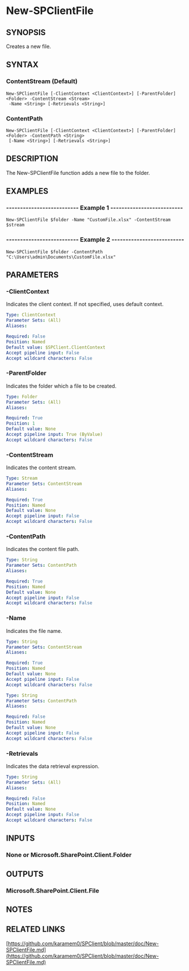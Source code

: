 # New-SPClientFile

## SYNOPSIS
Creates a new file.

## SYNTAX

### ContentStream (Default)
```
New-SPClientFile [-ClientContext <ClientContext>] [-ParentFolder] <Folder> -ContentStream <Stream>
 -Name <String> [-Retrievals <String>]
```

### ContentPath
```
New-SPClientFile [-ClientContext <ClientContext>] [-ParentFolder] <Folder> -ContentPath <String>
 [-Name <String>] [-Retrievals <String>]
```

## DESCRIPTION
The New-SPClientFile function adds a new file to the folder.

## EXAMPLES

### -------------------------- Example 1 --------------------------
```
New-SPClientFile $folder -Name "CustomFile.xlsx" -ContentStream $stream
```

### -------------------------- Example 2 --------------------------
```
New-SPClientFile $folder -ContentPath "C:\Users\admin\Documents\CustomFile.xlsx"
```

## PARAMETERS

### -ClientContext
Indicates the client context.
If not specified, uses default context.

```yaml
Type: ClientContext
Parameter Sets: (All)
Aliases: 

Required: False
Position: Named
Default value: $SPClient.ClientContext
Accept pipeline input: False
Accept wildcard characters: False
```

### -ParentFolder
Indicates the folder which a file to be created.

```yaml
Type: Folder
Parameter Sets: (All)
Aliases: 

Required: True
Position: 1
Default value: None
Accept pipeline input: True (ByValue)
Accept wildcard characters: False
```

### -ContentStream
Indicates the content stream.

```yaml
Type: Stream
Parameter Sets: ContentStream
Aliases: 

Required: True
Position: Named
Default value: None
Accept pipeline input: False
Accept wildcard characters: False
```

### -ContentPath
Indicates the content file path.

```yaml
Type: String
Parameter Sets: ContentPath
Aliases: 

Required: True
Position: Named
Default value: None
Accept pipeline input: False
Accept wildcard characters: False
```

### -Name
Indicates the file name.

```yaml
Type: String
Parameter Sets: ContentStream
Aliases: 

Required: True
Position: Named
Default value: None
Accept pipeline input: False
Accept wildcard characters: False
```

```yaml
Type: String
Parameter Sets: ContentPath
Aliases: 

Required: False
Position: Named
Default value: None
Accept pipeline input: False
Accept wildcard characters: False
```

### -Retrievals
Indicates the data retrieval expression.

```yaml
Type: String
Parameter Sets: (All)
Aliases: 

Required: False
Position: Named
Default value: None
Accept pipeline input: False
Accept wildcard characters: False
```

## INPUTS

### None or Microsoft.SharePoint.Client.Folder

## OUTPUTS

### Microsoft.SharePoint.Client.File

## NOTES

## RELATED LINKS

[https://github.com/karamem0/SPClient/blob/master/doc/New-SPClientFile.md](https://github.com/karamem0/SPClient/blob/master/doc/New-SPClientFile.md)


